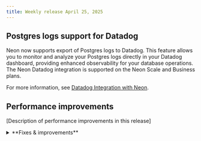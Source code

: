 ```yaml
---
title: Weekly release April 25, 2025
---
```


## Postgres logs support for Datadog

Neon now supports export of Postgres logs to Datadog. This feature allows you to monitor and analyze your Postgres logs directly in your Datadog dashboard, providing enhanced observability for your database operations. The Neon Datadog integration is supported on the Neon Scale and Business plans.

For more information, see [Datadog Integration with Neon](https://neon.tech/docs/guides/datadog#steps-to-integrate-datadog-with-neon).

## Performance improvements

[Description of performance improvements in this release]

<details>

<summary>**Fixes & improvements**</summary>

- **Neon Console**

  - [Improvement 1]
  - [Improvement 2]

- **Neon API**

  [API improvements]

- **Neon CLI**

  [CLI improvements]

- **Drizzle Studio update**

  For details about the latest Drizzle Studio updates, see the [Neon Drizzle Studio Integration Changelog](https://github.com/neondatabase/neon-drizzle-studio-changelog/blob/main/CHANGELOG.md).

</details>
